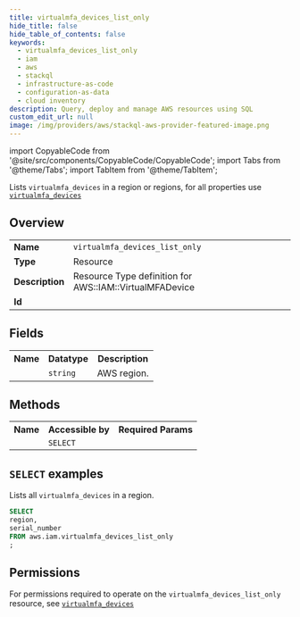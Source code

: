```yaml
---
title: virtualmfa_devices_list_only
hide_title: false
hide_table_of_contents: false
keywords:
  - virtualmfa_devices_list_only
  - iam
  - aws
  - stackql
  - infrastructure-as-code
  - configuration-as-data
  - cloud inventory
description: Query, deploy and manage AWS resources using SQL
custom_edit_url: null
image: /img/providers/aws/stackql-aws-provider-featured-image.png
---
```


import CopyableCode from '@site/src/components/CopyableCode/CopyableCode';
import Tabs from '@theme/Tabs';
import TabItem from '@theme/TabItem';

Lists <code>virtualmfa_devices</code> in a region or regions, for all properties use <a href="/providers/aws/serviceName/virtualmfa_devices/"><code>virtualmfa_devices</code></a>

## Overview
<table><tbody>
<tr><td><b>Name</b></td><td><code>virtualmfa_devices_list_only</code></td></tr>
<tr><td><b>Type</b></td><td>Resource</td></tr>
<tr><td><b>Description</b></td><td>Resource Type definition for AWS::IAM::VirtualMFADevice</td></tr>
<tr><td><b>Id</b></td><td><CopyableCode code="aws.iam.virtualmfa_devices_list_only" /></td></tr>
</tbody></table>

## Fields
<table><tbody><tr><th>Name</th><th>Datatype</th><th>Description</th></tr><tr><td><CopyableCode code="region" /></td><td><code>string</code></td><td>AWS region.</td></tr>
</tbody></table>

## Methods

<table><tbody>
  <tr>
    <th>Name</th>
    <th>Accessible by</th>
    <th>Required Params</th>
  </tr>
  <tr>
    <td><CopyableCode code="list_resources" /></td>
    <td><code>SELECT</code></td>
    <td><CopyableCode code="region" /></td>
  </tr>
</tbody></table>

## `SELECT` examples
Lists all <code>virtualmfa_devices</code> in a region.
```sql
SELECT
region,
serial_number
FROM aws.iam.virtualmfa_devices_list_only
;
```


## Permissions

For permissions required to operate on the <code>virtualmfa_devices_list_only</code> resource, see <a href="/providers/aws/iam/virtualmfa_devices/#permissions"><code>virtualmfa_devices</code></a>

